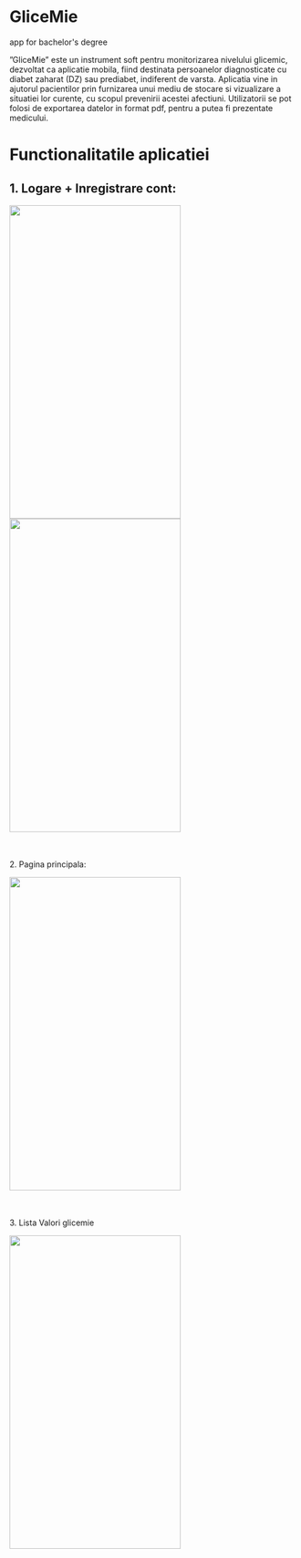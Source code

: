 # GliceMie 

app for bachelor's degree

”GliceMie” este un instrument soft pentru monitorizarea nivelului glicemic, dezvoltat ca aplicatie mobila, fiind destinata persoanelor diagnosticate cu diabet zaharat (DZ) sau prediabet, indiferent de varsta. Aplicatia vine in ajutorul pacientilor prin furnizarea unui mediu de stocare si vizualizare a situatiei lor curente, cu scopul prevenirii acestei afectiuni. Utilizatorii se pot folosi de exportarea datelor in format pdf, pentru a putea fi prezentate medicului.

# Functionalitatile aplicatiei

## 1. Logare + Inregistrare cont: </span>

<img src="https://github.com/andreearusr/GliceMie/assets/97918452/e6e73967-ecdf-4237-848c-b9a66e05daee" height="550" width="300"/>
<img src="https://github.com/andreearusr/GliceMie/assets/97918452/b4f1d7d1-5606-4d1c-9989-435419b8a642" height="550" width="300"/>

<br><br>
2. Pagina principala:

<img src="https://github.com/andreearusr/GliceMie/assets/97918452/52165f96-cec4-4d8a-9cb1-d8a428244be9" height="550" width="300"/>

<br><br>
3. Lista Valori glicemie

<img src="https://github.com/andreearusr/GliceMie/assets/97918452/3e9e3578-fd8c-4946-bbe0-91340f71bcf4" height="550" width="300"/>

